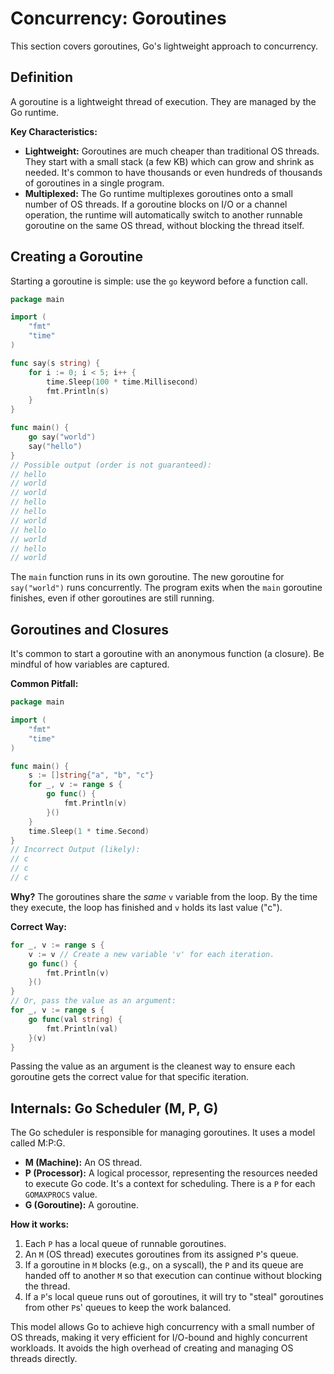 # Concurrency: Goroutines

This section covers goroutines, Go's lightweight approach to concurrency.

## Definition

A goroutine is a lightweight thread of execution. They are managed by the Go runtime.

**Key Characteristics:**
- **Lightweight:** Goroutines are much cheaper than traditional OS threads. They start with a small stack (a few KB) which can grow and shrink as needed. It's common to have thousands or even hundreds of thousands of goroutines in a single program.
- **Multiplexed:** The Go runtime multiplexes goroutines onto a small number of OS threads. If a goroutine blocks on I/O or a channel operation, the runtime will automatically switch to another runnable goroutine on the same OS thread, without blocking the thread itself.

## Creating a Goroutine

Starting a goroutine is simple: use the `go` keyword before a function call.

```go
package main

import (
    "fmt"
    "time"
)

func say(s string) {
    for i := 0; i < 5; i++ {
        time.Sleep(100 * time.Millisecond)
        fmt.Println(s)
    }
}

func main() {
    go say("world")
    say("hello")
}
// Possible output (order is not guaranteed):
// hello
// world
// world
// hello
// hello
// world
// hello
// world
// hello
// world
```
The `main` function runs in its own goroutine. The new goroutine for `say("world")` runs concurrently. The program exits when the `main` goroutine finishes, even if other goroutines are still running.

## Goroutines and Closures

It's common to start a goroutine with an anonymous function (a closure). Be mindful of how variables are captured.

**Common Pitfall:**
```go
package main

import (
    "fmt"
    "time"
)

func main() {
    s := []string{"a", "b", "c"}
    for _, v := range s {
        go func() {
            fmt.Println(v)
        }()
    }
    time.Sleep(1 * time.Second)
}
// Incorrect Output (likely):
// c
// c
// c
```
**Why?** The goroutines share the *same* `v` variable from the loop. By the time they execute, the loop has finished and `v` holds its last value ("c").

**Correct Way:**
```go
for _, v := range s {
    v := v // Create a new variable 'v' for each iteration.
    go func() {
        fmt.Println(v)
    }()
}
// Or, pass the value as an argument:
for _, v := range s {
    go func(val string) {
        fmt.Println(val)
    }(v)
}
```
Passing the value as an argument is the cleanest way to ensure each goroutine gets the correct value for that specific iteration.

## Internals: Go Scheduler (M, P, G)

The Go scheduler is responsible for managing goroutines. It uses a model called M:P:G.
- **M (Machine):** An OS thread.
- **P (Processor):** A logical processor, representing the resources needed to execute Go code. It's a context for scheduling. There is a `P` for each `GOMAXPROCS` value.
- **G (Goroutine):** A goroutine.

**How it works:**
1. Each `P` has a local queue of runnable goroutines.
2. An `M` (OS thread) executes goroutines from its assigned `P`'s queue.
3. If a goroutine in `M` blocks (e.g., on a syscall), the `P` and its queue are handed off to another `M` so that execution can continue without blocking the thread.
4. If a `P`'s local queue runs out of goroutines, it will try to "steal" goroutines from other `P`s' queues to keep the work balanced.

This model allows Go to achieve high concurrency with a small number of OS threads, making it very efficient for I/O-bound and highly concurrent workloads. It avoids the high overhead of creating and managing OS threads directly. 